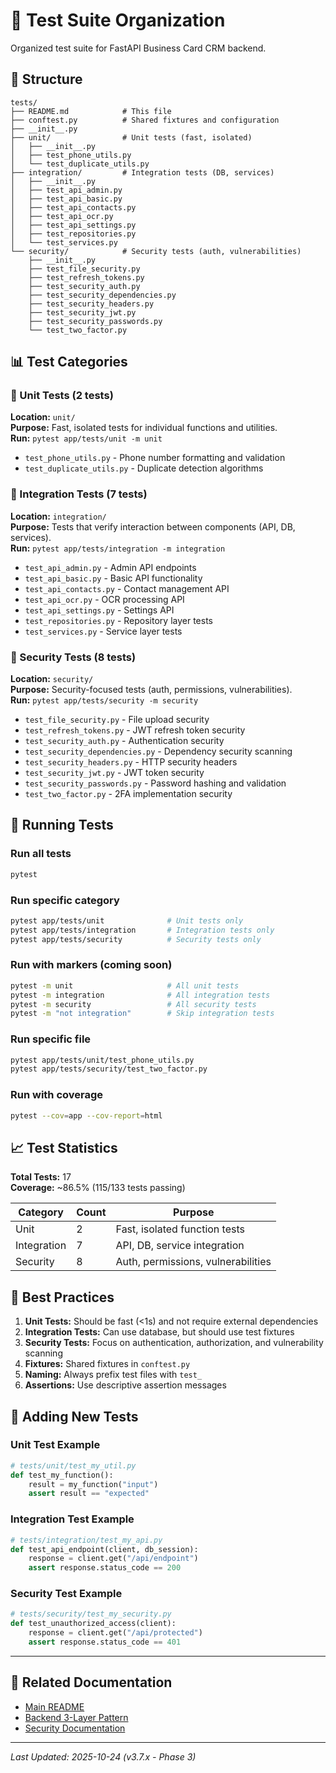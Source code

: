 # 🧪 Test Suite Organization

Organized test suite for FastAPI Business Card CRM backend.

## 📂 Structure

```
tests/
├── README.md            # This file
├── conftest.py          # Shared fixtures and configuration
├── __init__.py
├── unit/                # Unit tests (fast, isolated)
│   ├── __init__.py
│   ├── test_phone_utils.py
│   └── test_duplicate_utils.py
├── integration/         # Integration tests (DB, services)
│   ├── __init__.py
│   ├── test_api_admin.py
│   ├── test_api_basic.py
│   ├── test_api_contacts.py
│   ├── test_api_ocr.py
│   ├── test_api_settings.py
│   ├── test_repositories.py
│   └── test_services.py
└── security/            # Security tests (auth, vulnerabilities)
    ├── __init__.py
    ├── test_file_security.py
    ├── test_refresh_tokens.py
    ├── test_security_auth.py
    ├── test_security_dependencies.py
    ├── test_security_headers.py
    ├── test_security_jwt.py
    ├── test_security_passwords.py
    └── test_two_factor.py
```

## 📊 Test Categories

### 🔹 Unit Tests (2 tests)
**Location:** `unit/`  
**Purpose:** Fast, isolated tests for individual functions and utilities.  
**Run:** `pytest app/tests/unit -m unit`

- `test_phone_utils.py` - Phone number formatting and validation
- `test_duplicate_utils.py` - Duplicate detection algorithms

### 🔹 Integration Tests (7 tests)
**Location:** `integration/`  
**Purpose:** Tests that verify interaction between components (API, DB, services).  
**Run:** `pytest app/tests/integration -m integration`

- `test_api_admin.py` - Admin API endpoints
- `test_api_basic.py` - Basic API functionality
- `test_api_contacts.py` - Contact management API
- `test_api_ocr.py` - OCR processing API
- `test_api_settings.py` - Settings API
- `test_repositories.py` - Repository layer tests
- `test_services.py` - Service layer tests

### 🔹 Security Tests (8 tests)
**Location:** `security/`  
**Purpose:** Security-focused tests (auth, permissions, vulnerabilities).  
**Run:** `pytest app/tests/security -m security`

- `test_file_security.py` - File upload security
- `test_refresh_tokens.py` - JWT refresh token security
- `test_security_auth.py` - Authentication security
- `test_security_dependencies.py` - Dependency security scanning
- `test_security_headers.py` - HTTP security headers
- `test_security_jwt.py` - JWT token security
- `test_security_passwords.py` - Password hashing and validation
- `test_two_factor.py` - 2FA implementation security

## 🚀 Running Tests

### Run all tests
```bash
pytest
```

### Run specific category
```bash
pytest app/tests/unit              # Unit tests only
pytest app/tests/integration       # Integration tests only
pytest app/tests/security          # Security tests only
```

### Run with markers (coming soon)
```bash
pytest -m unit                     # All unit tests
pytest -m integration              # All integration tests
pytest -m security                 # All security tests
pytest -m "not integration"        # Skip integration tests
```

### Run specific file
```bash
pytest app/tests/unit/test_phone_utils.py
pytest app/tests/security/test_two_factor.py
```

### Run with coverage
```bash
pytest --cov=app --cov-report=html
```

## 📈 Test Statistics

**Total Tests:** 17  
**Coverage:** ~86.5% (115/133 tests passing)

| Category    | Count | Purpose                          |
|-------------|-------|----------------------------------|
| Unit        | 2     | Fast, isolated function tests    |
| Integration | 7     | API, DB, service integration     |
| Security    | 8     | Auth, permissions, vulnerabilities|

## 🎯 Best Practices

1. **Unit Tests:** Should be fast (<1s) and not require external dependencies
2. **Integration Tests:** Can use database, but should use test fixtures
3. **Security Tests:** Focus on authentication, authorization, and vulnerability scanning
4. **Fixtures:** Shared fixtures in `conftest.py`
5. **Naming:** Always prefix test files with `test_`
6. **Assertions:** Use descriptive assertion messages

## 📝 Adding New Tests

### Unit Test Example
```python
# tests/unit/test_my_util.py
def test_my_function():
    result = my_function("input")
    assert result == "expected"
```

### Integration Test Example
```python
# tests/integration/test_my_api.py
def test_api_endpoint(client, db_session):
    response = client.get("/api/endpoint")
    assert response.status_code == 200
```

### Security Test Example
```python
# tests/security/test_my_security.py
def test_unauthorized_access(client):
    response = client.get("/api/protected")
    assert response.status_code == 401
```

---

## 🔗 Related Documentation

- [Main README](../../../../README.md)
- [Backend 3-Layer Pattern](../../BACKEND_3_LAYER_PATTERN.md)
- [Security Documentation](../../../../SECURITY.md)

---

*Last Updated: 2025-10-24 (v3.7.x - Phase 3)*
